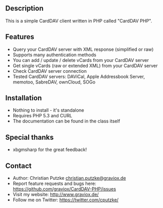 Description
-----------
This is a simple CardDAV client written in PHP called "CardDAV PHP".


Features
--------
* Query your CardDAV server with XML response (simplified or raw)
* Supports many authentication methods
* You can add / update / delete vCards from your CardDAV server
* Get single vCards (raw or extended XML) from your CardDAV server
* Check CardDAV server connection
* Tested CardDAV servers: DAViCal, Apple Addressbook Server, memotoo, SabreDAV, ownCloud, SOGo


Installation
------------
* Nothing to install - it's standalone
* Requires PHP 5.3 and CURL
* The documentation can be found in the class itself


Special thanks
--------------
* xbgmsharp for the great feedback!


Contact
-------
* Author: Christian Putzke <christian.putzke@graviox.de>
* Report feature requests and bugs here: https://github.com/graviox/CardDAV-PHP/issues
* Visit my website: http://www.graviox.de/
* Follow me on Twitter: https://twitter.com/cputzke/